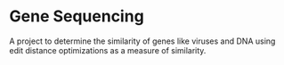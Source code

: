 # Gene Sequencing
A project to determine the similarity of genes like viruses and DNA using edit distance optimizations as a measure of similarity.
